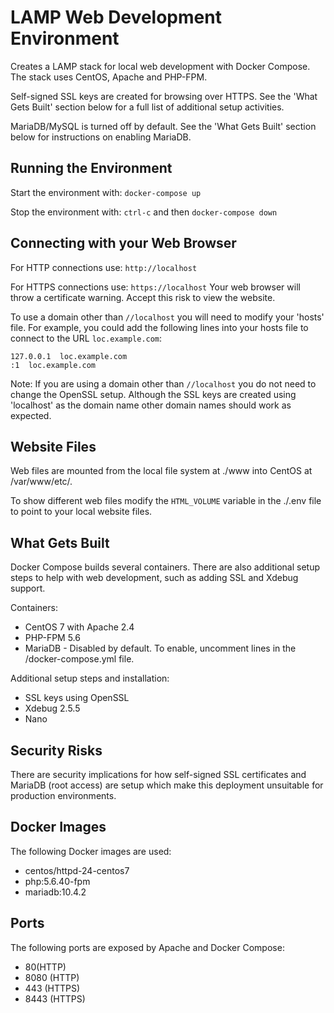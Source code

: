 # LAMP Web Development Environment
Creates a LAMP stack for local web development with Docker Compose. The stack uses CentOS, Apache and PHP-FPM.

Self-signed SSL keys are created for browsing over HTTPS. See the 'What Gets Built' section below for a full list of additional setup activities.

MariaDB/MySQL is turned off by default. See the 'What Gets Built' section below for instructions on enabling MariaDB.

## Running the Environment
Start the environment with:
`docker-compose up`

Stop the environment with:
`ctrl-c` and then `docker-compose down`

## Connecting with your Web Browser
For HTTP connections use:
`http://localhost`

For HTTPS connections use:
`https://localhost` Your web browser will throw a certificate warning. Accept this risk to view the website.

To use a domain other than `//localhost` you will need to modify your 'hosts' file. For example, you could add the following lines into your hosts file to connect to the URL `loc.example.com`:

```
127.0.0.1  loc.example.com
:1  loc.example.com
```

Note: If you are using a domain other than `//localhost` you do not need to change the OpenSSL setup. Although the SSL keys are created using 'localhost' as the domain name other domain names should work as expected.

## Website Files
Web files are mounted from the local file system at ./www into CentOS at /var/www/etc/.

To show different web files modify the `HTML_VOLUME` variable in the ./.env file to point to your local website files.

## What Gets Built
Docker Compose builds several containers. There are also additional setup steps to help with web development, such as adding SSL and Xdebug support.

Containers:
* CentOS 7 with Apache 2.4
* PHP-FPM 5.6
* MariaDB - Disabled by default. To enable, uncomment lines in the /docker-compose.yml file.

Additional setup steps and installation:
* SSL keys using OpenSSL
* Xdebug 2.5.5
* Nano

## Security Risks

There are security implications for how self-signed SSL certificates and MariaDB (root access) are setup which make this deployment unsuitable for production environments.

## Docker Images
The following Docker images are used:
* centos/httpd-24-centos7
* php:5.6.40-fpm
* mariadb:10.4.2

## Ports
The following ports are exposed by Apache and Docker Compose:
* 80(HTTP)
* 8080 (HTTP)
* 443 (HTTPS)
* 8443 (HTTPS)
